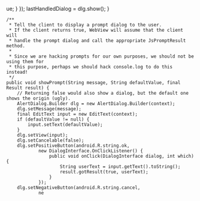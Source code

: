 ue;
            }
        });
        lastHandledDialog = dlg.show();
    }

    /**
     * Tell the client to display a prompt dialog to the user.
     * If the client returns true, WebView will assume that the client will
     * handle the prompt dialog and call the appropriate JsPromptResult method.
     *
     * Since we are hacking prompts for our own purposes, we should not be using them for
     * this purpose, perhaps we should hack console.log to do this instead!
     */
    public void showPrompt(String message, String defaultValue, final Result result) {
        // Returning false would also show a dialog, but the default one shows the origin (ugly).
        AlertDialog.Builder dlg = new AlertDialog.Builder(context);
        dlg.setMessage(message);
        final EditText input = new EditText(context);
        if (defaultValue != null) {
            input.setText(defaultValue);
        }
        dlg.setView(input);
        dlg.setCancelable(false);
        dlg.setPositiveButton(android.R.string.ok,
                new DialogInterface.OnClickListener() {
                    public void onClick(DialogInterface dialog, int which) {
                        String userText = input.getText().toString();
                        result.gotResult(true, userText);
                    }
                });
        dlg.setNegativeButton(android.R.string.cancel,
                ne